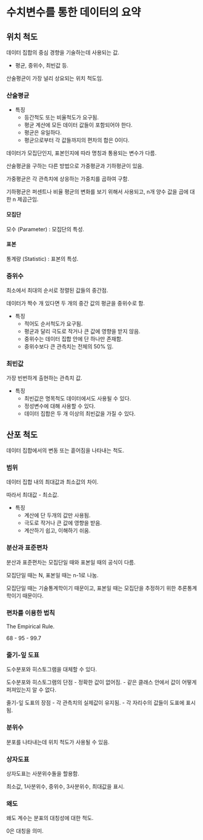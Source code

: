 # 수치변수를 통한 데이터의 요약

## 위치 척도

데이터 집합의 중심 경향을 기술하는데 사용되는 값.

- 평균, 중위수, 최빈값 등.

산술평균이 가장 널리 상요되는 위치 척도임.

### 산술평균

- 특징
    - 등간척도 또는 비율척도가 요구됨.
    - 평균 계산에 모든 데이터 값들이 포함되어야 한다.
    - 평균은 유일하다.
    - 평균으로부터 각 값들까지의 편차의 합은 0이다.

데이터가 모집단인지, 표본인지에 따라 명칭과 통용되는 변수가 다름.

산술평균을 구하는 다른 방법으로 가중평균과 기하평균이 있음.

가중평균은 각 관측치에 상응하는 가중치를 곱하여 구함.

기하평균은  퍼센트나 비율 평균의 변화를 보기 위해서 사용되고, n개 양수 값을 곱에 대한 n 제곱근임.

#### 모집단

모수 (Parameter) : 모집단의 특성.

#### 표본

통계량 (Statistic) : 표본의 특성.

### 중위수

최소에서 최대의 순서로 정렬된 값들의 중간점.

데이터가 짝수 개 있다면 두 개의 중간 값의 평균을 중위수로 함.

- 특징
    - 적어도 순서척도가 요구됨.
    - 평균과 달리 극도로 작거나 큰 값에 영향을 받지 않음.
    - 중위수는 데이터 집합 안에 단 하나만 존재함.
    - 중위수보다 큰 관측치는 전체의 50% 임.

### 최빈값

가장 빈번하게 출현하는 관측치 값.

- 특징
    - 최빈값은 명목척도 데이터에서도 사용될 수 있다.
    - 정성변수에 대해 사용할 수 있다.
    - 데이터 집합은 두 개 이상의 최빈값을 가질 수 있다.

## 산포 척도

데이터 집합에서의 변동 또는 흩어짐을 나타내는 척도.

### 범위

데이터 집합 내의 최대값과 최소값의 차이.

따라서 최대값 - 최소값.

- 특징
    - 계산에 단 두개의 값만 사용됨.
    - 극도로 작거나 큰 값에 영향을 받음.
    - 계산하기 쉽고, 이해하기 쉬움.

### 분산과 표준편차

분산과 표준편차는 모집단일 때와 표본일 때의 공식이 다름.

모집단일 때는 N, 표본일 때는 n-1로 나눔.

모집단일 때는 기술통계학이기 때문이고, 표본일 때는 모집단을 추정하기 위한 추론통계학이기 때문이다.

### 편차를 이용한 법칙

The Empirical Rule.

68 - 95 - 99.7


### 줄기-잎 도표

도수분포와 히스토그램을 대체할 수 있다.

도수분포와 히스토그램의 단점
    - 정확한 값이 없어짐.
    - 같은 클래스 안에서 값이 어떻게 퍼져있는지 알 수 없다.

줄기-잎 도표의 장점
    - 각 관측치의 실제값이 유지됨.
    - 각 자리수의 값들이 도표에 표시됨.

### 분위수

분포를 나타내는데 위치 척도가 사용될 수 있음.

### 상자도표

상자도표는 사분위수돌을 할용함.

최소값, 1사분위수, 중위수, 3사분위수, 최대값을 표시.

### 왜도

왜도 계수는 분표의 대칭성에 대한 척도.

0은 대칭을 의미.